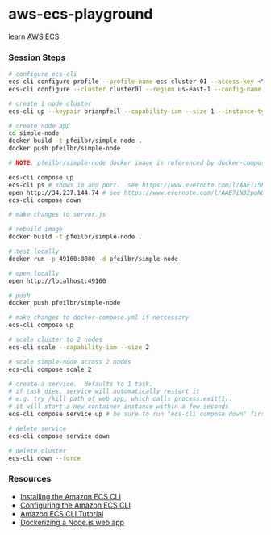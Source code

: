 # aws-ecs-playground

learn [AWS ECS](https://aws.amazon.com/documentation/ecs/)

### Session Steps

```sh
# configure ecs-cli
ecs-cli configure profile --profile-name ecs-cluster-01 --access-key <YOUR KEY> --secret-key <YOUR SECRET>
ecs-cli configure --cluster cluster01 --region us-east-1 --config-name cluster01

# create 1 node cluster
ecs-cli up --keypair brianpfeil --capability-iam --size 1 --instance-type t2.micro

# create node app
cd simple-node
docker build -t pfeilbr/simple-node .
docker push pfeilbr/simple-node

# NOTE: pfeilbr/simple-node docker image is referenced by docker-compose.yml

ecs-cli compose up
ecs-cli ps # shows ip and port.  see https://www.evernote.com/l/AAET15kkH-dNhoxA67iDXzzSmR6DBjWtC00B/image.png
open http://34.237.144.74 # see https://www.evernote.com/l/AAE7iN32poNDwJTGe6T8QYX875Rz4jbJwHYB/image.png
ecs-cli compose down

# make changes to server.js

# rebuild image
docker build -t pfeilbr/simple-node .

# test locally
docker run -p 49160:8080 -d pfeilbr/simple-node

# open locally
open http://localhost:49160

# push
docker push pfeilbr/simple-node

# make changes to docker-compose.yml if neccessary
ecs-cli compose up

# scale cluster to 2 nodes
ecs-cli scale --capability-iam --size 2

# scale simple-node across 2 nodes
ecs-cli compose scale 2

# create a service.  defaults to 1 task.
# if task dies, service will automatically restart it
# e.g. try /kill path of web app, which calls process.exit(1).  
# it will start a new container instance within a few seconds
ecs-cli compose service up # be sure to run "ecs-cli compose down" first

# delete service
ecs-cli compose service down

# delete cluster
ecs-cli down --force

```

### Resources

* [Installing the Amazon ECS CLI](http://docs.aws.amazon.com/AmazonECS/latest/developerguide/ECS_CLI_installation.html)
* [Configuring the Amazon ECS CLI](http://docs.aws.amazon.com/AmazonECS/latest/developerguide/ECS_CLI_Configuration.html)
* [Amazon ECS CLI Tutorial](http://docs.aws.amazon.com/AmazonECS/latest/developerguide/ECS_CLI_tutorial.html)
* [Dockerizing a Node.js web app](https://nodejs.org/en/docs/guides/nodejs-docker-webapp/)

